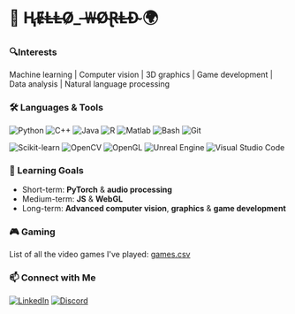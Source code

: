 # 🤖 Ⱨ̷Ɇ̴Ⱡ̶Ⱡ̵Ø̷_ ̶₩̶Ø̴Ɽ̶Ⱡ̶Đ̴ 🌍

### 🔍Interests

Machine learning | Computer vision | 3D graphics | Game development | Data analysis | Natural language processing

### 🛠️ Languages & Tools

![Python](https://skillicons.dev/icons?i=py)
![C++](https://skillicons.dev/icons?i=cpp)
![Java](https://skillicons.dev/icons?i=java&theme=light)
![R](https://skillicons.dev/icons?i=r)
![Matlab](https://skillicons.dev/icons?i=matlab)
![Bash](https://skillicons.dev/icons?i=bash)
![Git](https://skillicons.dev/icons?i=git)

![Scikit-learn](https://img.shields.io/badge/-sklearn-%23F7931E?logo=scikit-learn&logoColor=white)
![OpenCV](https://img.shields.io/badge/OpenCV-199900?logo=OpenCV&logoColor=FFFFFF)
![OpenGL](https://img.shields.io/badge/OpenGL-5586A4?logo=OpenGL&logoColor=FFFFFF)
![Unreal Engine](https://img.shields.io/badge/Unreal%20Engine-%23313131.svg?logo=unrealengine&logoColor=white)
![Visual Studio Code](https://custom-icon-badges.demolab.com/badge/VS_Code-%23313131.svg?logo=vscode&logoColor=white)

### 🎯 Learning Goals
- Short-term: **PyTorch** & **audio processing**
- Medium-term: **JS** & **WebGL**
- Long-term: **Advanced computer vision**, **graphics** & **game development**

### 🎮 Gaming
List of all the video games I've played: [games.csv](https://github.com/MJKagone/Video-game-database-manager/blob/master/games.csv)

### 📫 Connect with Me
[![LinkedIn](https://img.shields.io/badge/LinkedIn-0077B5?style=for-the-badge)](https://www.linkedin.com/in/miro-kakkonen-416b53196/)
[![Discord](https://img.shields.io/badge/Discord-5865F2?style=for-the-badge)](https://discord.gg/XxXfjxVs)
